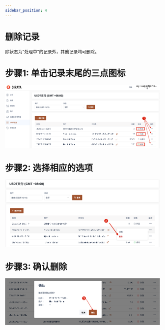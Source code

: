 ```yaml
---
sidebar_position: 4
---
```


# 删除记录

除状态为“处理中”的记录外，其他记录均可删除。

# 步骤1: 单击记录末尾的三点图标

![Step 1 Image](./img/delete_record_1.png)

# 步骤2: 选择相应的选项

![Step 1 Image](./img/delete_record_2.png)

# 步骤3: 确认删除

![Step 1 Image](./img/delete_record_3.png)
